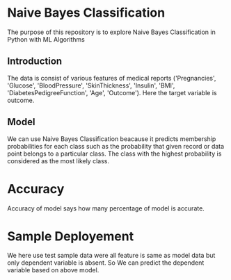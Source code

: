# Naive Bayes Classification
The purpose of this repository is to explore Naive Bayes Classification in Python with ML Algorithms

## Introduction 
The data is consist of various features of  medical reports ('Pregnancies', 'Glucose', 'BloodPressure', 'SkinThickness', 'Insulin',
 'BMI', 'DiabetesPedigreeFunction', 'Age', 'Outcome'). Here the target variable is outcome. 
 
 ## Model
 We can use Naive Bayes Classification beacause it predicts membership probabilities for each class such as the probability that given record or data point belongs to a particular class. The class with the highest probability is considered as the most likely class.
 
 
 
 # Accuracy 
 Accuracy of model says how many  percentage of model is accurate.
 
 # Sample Deployement 
 We here use test sample data were all feature is same as model data but only dependent variable is absent. So We can predict the dependent variable based on above model.
